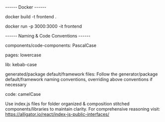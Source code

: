 ------ Docker ------

docker build -t frontend .

docker run -p 3000:3000 -it frontend

------ Naming & Code Conventions ------

components/code-components: PascalCase 

pages: lowercase

lib: kebab-case

generated/package default/framework files: Follow the generator/package default/framework naming conventions, overriding above conventions if necessary

code: camelCase

Use index.js files for folder organized & composition stitched components/libraries to maintain clarity. For comprehensive reasoning visit:  https://alligator.io/react/index-js-public-interfaces/
